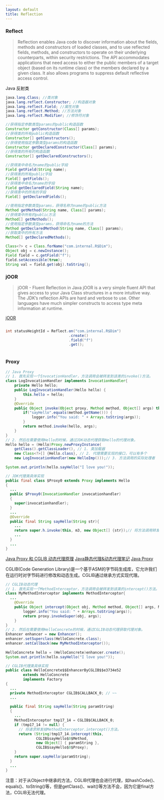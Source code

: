 ```yaml
---
layout: default
title: Reflection
---
```


### Reflect

> Reflection enables Java code to discover information about the fields, methods and constructors of loaded classes, and to use reflected fields, methods, and constructors to operate on their underlying counterparts, within security restrictions.
> The API accommodates applications that need access to either the public members of a target object (based on its runtime class) or the members declared by a given class. It also allows programs to suppress default reflective access control.

Java 反射类

```java
java.lang.Class; //类对象
java.lang.reflect.Constructor; //构造器对象
java.lang.reflect.Field; //属性对象
java.lang.reflect.Method; //方法对象
java.lang.reflect.Modifier; //修饰符对象

//获得指定参数类型params的public构造函数
Constructor getConstructor(Class[] params);
//获得类的所有public构造函数
Constructor[] getConstructors(); 
//获得使用指定参数类型params的构造函数
Constructor getDeclaredConstructor(Class[] params);
//获得类的所有的构造函数
Constructor[] getDeclaredConstructors();

//获得类中命名为name的public字段
Field getField(String name);
//获得类的所有public字段
Field[] getFields();
//获得类中命名为name的字段
Field getDeclaredField(String name);
//获得类中的所有的字段
Field[] getDeclaredFields();

//使用指定参数类型params，获得名称为name的public方法
Method getMethod(String name, Class[] params);
//获得类中所有的public方法
Method[] getMethods();
//使用指定参数类型params，获得命名为name的方法
Method getDeclaredMethod(String name, Class[] params);
//获取类中的所有方法
Method[] getDeclaredMethods();

Class<?> c = Class.forName("com.internal.R$Dim");
Object obj = c.newInstance();
Field field = c.getField("f"); 
field.setAccessible(true);
String val = field.get(obj).toString(); 

```

### jOOR

>jOOR - Fluent Reflection in Java jOOR is a very simple fluent API that gives access to your Java Class structures in a more intuitive way. The JDK’s reflection APIs are hard and verbose to use. Other languages have much simpler constructs to access type meta information at runtime.

[jOOR](https://github.com/jOOQ/jOOR)

```java

int statusHeightId = Reflect.on("com.internal.R$Dim")
							 .create()
							 .field("f")
							 .get();
            
```


### Proxy


```java
// Java Proxy
// 1. 首先实现一个InvocationHandler，方法调用会被转发到该类的invoke()方法。
class LogInvocationHandler implements InvocationHandler{
    private Hello hello;
    public LogInvocationHandler(Hello hello) {
        this.hello = hello;
    }
    @Override
    public Object invoke(Object proxy, Method method, Object[] args) throws Throwable {
        if("sayHello".equals(method.getName())) {
            logger.info("You said: " + Arrays.toString(args));
        }
        return method.invoke(hello, args);
    }
}
// 2. 然后在需要使用Hello的时候，通过JDK动态代理获取Hello的代理对象。
Hello hello = (Hello)Proxy.newProxyInstance(
    getClass().getClassLoader(), // 1. 类加载器
    new Class<?>[] {Hello.class}, // 2. 代理需要实现的接口，可以有多个
    new LogInvocationHandler(new HelloImp()));// 3. 方法调用的实际处理者
    
System.out.println(hello.sayHello("I love you!"));

```

```java
// JDK代理类具体实现
public final class $Proxy0 extends Proxy implements Hello
{
  ...
  public $Proxy0(InvocationHandler invocationhandler)
  {
    super(invocationhandler);
  }
  ...
  @Override
  public final String sayHello(String str){
    ...
    return super.h.invoke(this, m3, new Object[] {str});// 将方法调用转发给invocationhandler
    ...
  }
  ...
}
```

[Java Proxy 和 CGLIB 动态代理原理](http://www.importnew.com/27772.html)
[Java静态代理&动态代理笔记](https://www.jianshu.com/p/e2917b0b9614)
[Java Proxy](https://docs.oracle.com/javase/7/docs/api/java/lang/reflect/Proxy.html)


CGLIB(Code Generation Library)是一个基于ASM的字节码生成库，它允许我们在运行时对字节码进行修改和动态生成。CGLIB通过继承方式实现代理。

```java
// CGLIB动态代理
// 1. 首先实现一个MethodInterceptor，方法调用会被转发到该类的intercept()方法。
class MyMethodInterceptor implements MethodInterceptor{
  ...
    @Override
    public Object intercept(Object obj, Method method, Object[] args, MethodProxy proxy) throws Throwable {
        logger.info("You said: " + Arrays.toString(args));
        return proxy.invokeSuper(obj, args);
    }
}
// 2. 然后在需要使用HelloConcrete的时候，通过CGLIB动态代理获取代理对象。
Enhancer enhancer = new Enhancer();
enhancer.setSuperclass(HelloConcrete.class);
enhancer.setCallback(new MyMethodInterceptor());
 
HelloConcrete hello = (HelloConcrete)enhancer.create();
System.out.println(hello.sayHello("I love you!"));

```

```java
// CGLIB代理类具体实现
public class HelloConcrete$$EnhancerByCGLIB$$e3734e52 
		extends HelloConcrete 
		implements Factory
{
  ...
  private MethodInterceptor CGLIB$CALLBACK_0; // ~~
  ...
 
  public final String sayHello(String paramString)
  {
    ...
    MethodInterceptor tmp17_14 = CGLIB$CALLBACK_0;
    if (tmp17_14 != null) {
      // 将请求转发给MethodInterceptor.intercept()方法。
      return (String)tmp17_14.intercept(this, 
              CGLIB$sayHello$0$Method, 
              new Object[] { paramString }, 
              CGLIB$sayHello$0$Proxy);
    }
    return super.sayHello(paramString);
  }
  ...
}
```
注意：对于从Object中继承的方法，CGLIB代理也会进行代理，如hashCode()、equals()、toString()等，但是getClass()、wait()等方法不会，因为它是final方法，CGLIB无法代理。